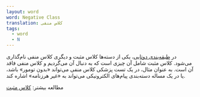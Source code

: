 ```yaml
---
layout: word
word: Negative Class
translation: کلاس منفی
tags:
  - word
  - N
---
```

در [طبقه‌بندی دوتایی](/B/binary_classification)، یکی از دسته‌ها کلاس مثبت و دیگری کلاس منفی نام‌گذاری می‌شود. کلاس مثبت شامل آن چیزی است که به دنبال آن می‌گردیم و کلاس منفی فاقد آن است. به عنوان مثال، در یک تست پزشکی کلاس منفی می‌تواند «بدون تومور» باشد، یا در یک مساله دسته‌بندی پیام‌های الکترونیکی می‌تواند به «غیر هرزنامه» اشاره کند.

مطالعه بیشتر: [کلاس مثبت](/P/positive_class)
